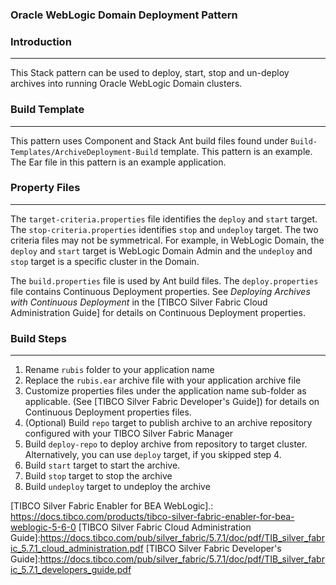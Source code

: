 ### Oracle WebLogic Domain Deployment Pattern

### Introduction
--------------------------------------
This Stack pattern can be used to deploy, start, stop and un-deploy archives into running Oracle WebLogic Domain clusters.

### Build Template
--------------------------

This pattern uses Component and Stack Ant build files found under  `Build-Templates/ArchiveDeployment-Build` template. This pattern is 
an example. The Ear file in this pattern is an example application.

### Property Files
-----------------------------

The `target-criteria.properties` file identifies the `deploy` and `start` target. The `stop-criteria.properties` identifies `stop` and
`undeploy` target. The two criteria files may not be symmetrical. For example, in WebLogic Domain, the `deploy`  and `start` target is WebLogic Domain Admin and the `undeploy` and `stop` target
is a specific cluster in the Domain.

The `build.properties` file is used by Ant build files. The `deploy.properties` file  contains Continuous Deployment properties. See 
*Deploying Archives with Continuous Deployment* in the [TIBCO Silver Fabric Cloud Administration Guide] for details on
Continuous Deployment properties.

### Build Steps
--------------------------------------
1. Rename `rubis` folder to your application name
2. Replace the `rubis.ear` archive file with your application archive file
3. Customize properties files under the application name sub-folder as applicable. (See [TIBCO Silver Fabric Developer's Guide]) for details on Continuous Deployment properties files.
4. (Optional) Build `repo` target to publish archive to an archive repository configured with your TIBCO Silver Fabric Manager
5. Build `deploy-repo` to deploy archive from repository to target cluster. Alternatively, you can use `deploy` target, if you skipped step 4.
6. Build `start` target to start the archive.
7. Build `stop` target to stop the archive
8. Build `undeploy` target to undeploy the archive

[TIBCO Silver Fabric Enabler for BEA WebLogic].: <https://docs.tibco.com/products/tibco-silver-fabric-enabler-for-bea-weblogic-5-6-0>
[TIBCO Silver Fabric Cloud Administration Guide]:<https://docs.tibco.com/pub/silver_fabric/5.7.1/doc/pdf/TIB_silver_fabric_5.7.1_cloud_administration.pdf>
[TIBCO Silver Fabric Developer's Guide]:<https://docs.tibco.com/pub/silver_fabric/5.7.1/doc/pdf/TIB_silver_fabric_5.7.1_developers_guide.pdf>